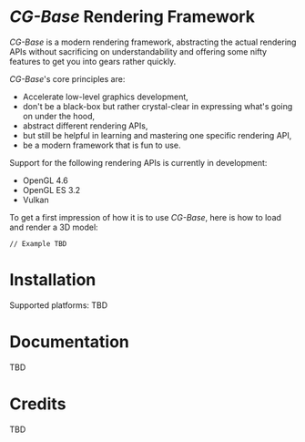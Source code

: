 # _CG-Base_ Rendering Framework

_CG-Base_ is a modern rendering framework, abstracting the actual rendering APIs without sacrificing on understandability and offering some nifty features to get you into gears rather quickly. 

_CG-Base_'s core principles are:
* Accelerate low-level graphics development,
* don't be a black-box but rather crystal-clear in expressing what's going on under the hood,
* abstract different rendering APIs,
* but still be helpful in learning and mastering one specific rendering API,
* be a modern framework that is fun to use.

Support for the following rendering APIs is currently in development:
* OpenGL 4.6
* OpenGL ES 3.2
* Vulkan

To get a first impression of how it is to use _CG-Base_, here is how to load and render a 3D model:

```
// Example TBD
```

# Installation

Supported platforms: TBD

# Documentation

TBD

# Credits

TBD
